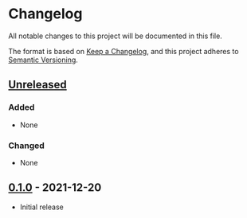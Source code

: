 # Changelog

All notable changes to this project will be documented in this file.

The format is based on [Keep a Changelog](https://keepachangelog.com/en/1.0.0/),
and this project adheres to [Semantic Versioning](https://semver.org/spec/v2.0.0.html).

## [Unreleased]

### Added

- None

### Changed

- None

## [0.1.0] - 2021-12-20

- Initial release

[Unreleased]: https://github.com/rp-rs/rp-hal/compare/feather-rp2040-v0.1.0...HEAD
[0.1.0]: https://github.com/rp-rs/rp-hal/releases/tag/feather-rp2040-v0.1.0
